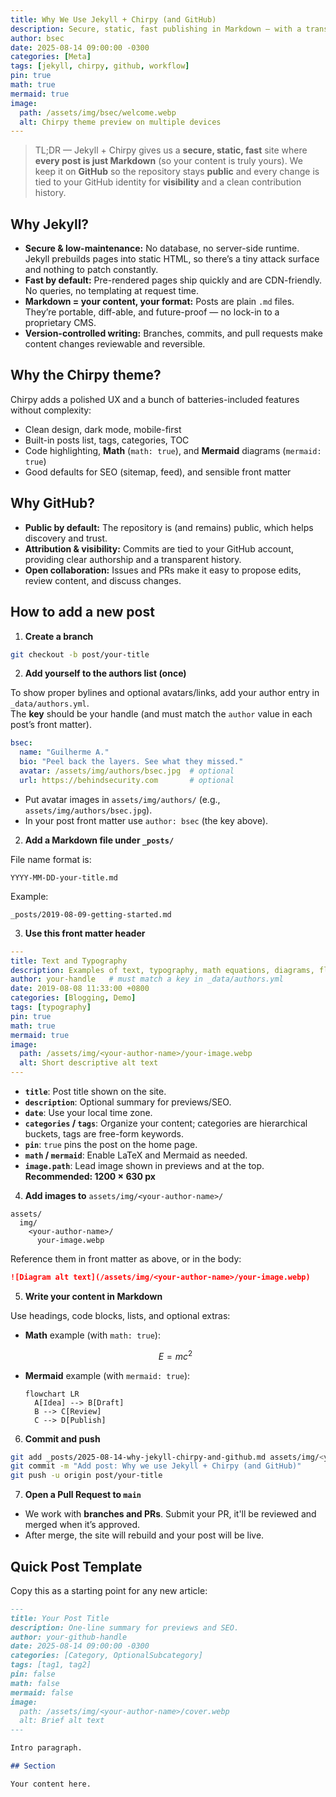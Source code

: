 ```yaml
---
title: Why We Use Jekyll + Chirpy (and GitHub)
description: Secure, static, fast publishing in Markdown — with a transparent, contributor-friendly workflow.
author: bsec
date: 2025-08-14 09:00:00 -0300
categories: [Meta]
tags: [jekyll, chirpy, github, workflow]
pin: true
math: true
mermaid: true
image:
  path: /assets/img/bsec/welcome.webp
  alt: Chirpy theme preview on multiple devices
---
```


> TL;DR — Jekyll + Chirpy gives us a **secure, static, fast** site where **every post is just Markdown** (so your content is truly yours). We keep it on **GitHub** so the repository stays **public** and every change is tied to your GitHub identity for **visibility** and a clean contribution history.

## Why Jekyll?

- **Secure & low-maintenance:** No database, no server-side runtime. Jekyll prebuilds pages into static HTML, so there’s a tiny attack surface and nothing to patch constantly.
- **Fast by default:** Pre-rendered pages ship quickly and are CDN-friendly. No queries, no templating at request time.
- **Markdown = your content, your format:** Posts are plain `.md` files. They’re portable, diff-able, and future-proof — no lock-in to a proprietary CMS.
- **Version-controlled writing:** Branches, commits, and pull requests make content changes reviewable and reversible.

## Why the Chirpy theme?

Chirpy adds a polished UX and a bunch of batteries-included features without complexity:

- Clean design, dark mode, mobile-first
- Built-in posts list, tags, categories, TOC
- Code highlighting, **Math** (`math: true`), and **Mermaid** diagrams (`mermaid: true`)
- Good defaults for SEO (sitemap, feed), and sensible front matter

## Why GitHub?

- **Public by default:** The repository is (and remains) public, which helps discovery and trust.
- **Attribution & visibility:** Commits are tied to your GitHub account, providing clear authorship and a transparent history.
- **Open collaboration:** Issues and PRs make it easy to propose edits, review content, and discuss changes.

## How to add a new post

1) **Create a branch**

```bash
git checkout -b post/your-title
````


2. **Add yourself to the authors list (once)**

To show proper bylines and optional avatars/links, add your author entry in `_data/authors.yml`.  
The **key** should be your handle (and must match the `author` value in each post’s front matter).

```yaml
bsec:
  name: "Guilherme A."
  bio: "Peel back the layers. See what they missed."
  avatar: /assets/img/authors/bsec.jpg  # optional
  url: https://behindsecurity.com       # optional
````

* Put avatar images in `assets/img/authors/` (e.g., `assets/img/authors/bsec.jpg`).
* In your post front matter use `author: bsec` (the key above).

2. **Add a Markdown file under `_posts/`**

File name format is:

```
YYYY-MM-DD-your-title.md
```

Example:

```
_posts/2019-08-09-getting-started.md
```

3. **Use this front matter header**

```yaml
---
title: Text and Typography
description: Examples of text, typography, math equations, diagrams, flowcharts, pictures, videos, and more.
author: your-handle   # must match a key in _data/authors.yml
date: 2019-08-08 11:33:00 +0800
categories: [Blogging, Demo]
tags: [typography]
pin: true
math: true
mermaid: true
image:
  path: /assets/img/<your-author-name>/your-image.webp
  alt: Short descriptive alt text
---
```

* **`title`**: Post title shown on the site.
* **`description`**: Optional summary for previews/SEO.
* **`date`**: Use your local time zone.
* **`categories` / `tags`**: Organize your content; categories are hierarchical buckets, tags are free-form keywords.
* **`pin`**: `true` pins the post on the home page.
* **`math` / `mermaid`**: Enable LaTeX and Mermaid as needed.
* **`image.path`**: Lead image shown in previews and at the top. **Recommended: 1200 × 630 px**

4. **Add images to** `assets/img/<your-author-name>/`

```
assets/
  img/
    <your-author-name>/
      your-image.webp
```

Reference them in front matter as above, or in the body:

```markdown
![Diagram alt text](/assets/img/<your-author-name>/your-image.webp)
```

5. **Write your content in Markdown**

Use headings, code blocks, lists, and optional extras:

* **Math** example (with `math: true`):

  ```math
  E = mc^2
  ```

* **Mermaid** example (with `mermaid: true`):

  ```mermaid
  flowchart LR
    A[Idea] --> B[Draft]
    B --> C[Review]
    C --> D[Publish]
  ```

6. **Commit and push**

```bash
git add _posts/2025-08-14-why-jekyll-chirpy-and-github.md assets/img/<your-author-name>/your-image.webp
git commit -m "Add post: Why we use Jekyll + Chirpy (and GitHub)"
git push -u origin post/your-title
```

7. **Open a Pull Request to `main`**

* We work with **branches and PRs**. Submit your PR, it'll be reviewed and merged when it’s approved.
* After merge, the site will rebuild and your post will be live.


## Quick Post Template

Copy this as a starting point for any new article:

```markdown
---
title: Your Post Title
description: One-line summary for previews and SEO.
author: your-github-handle
date: 2025-08-14 09:00:00 -0300
categories: [Category, OptionalSubcategory]
tags: [tag1, tag2]
pin: false
math: false
mermaid: false
image:
  path: /assets/img/<your-author-name>/cover.webp
  alt: Brief alt text
---

Intro paragraph.

## Section

Your content here.

```

